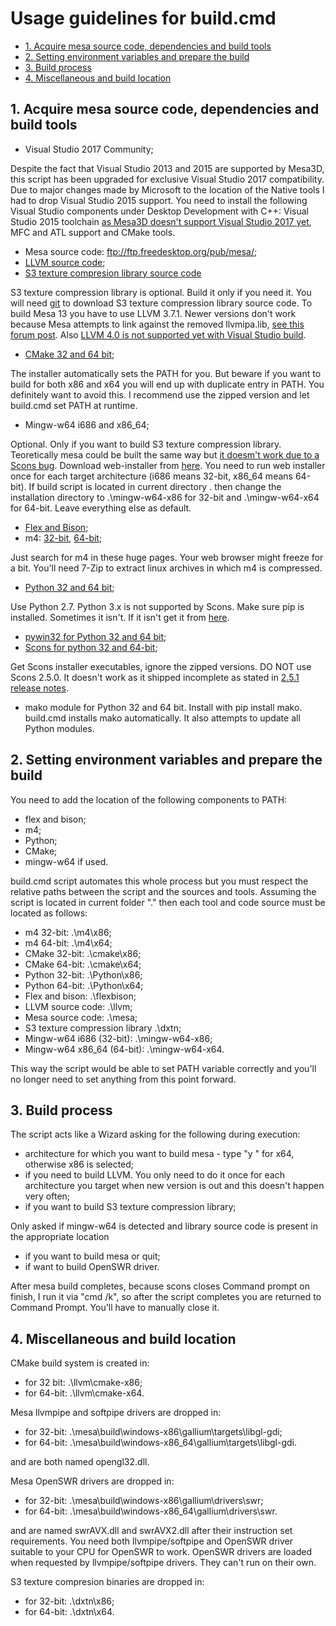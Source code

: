 # Usage guidelines for build.cmd
  * [1. Acquire mesa source code, dependencies and build tools](#1-acquire-mesa-source-code-dependencies-and-build-tools)
  * [2. Setting environment variables and prepare the build](#2-setting-environment-variables-and-prepare-the-build)
  * [3. Build process](#3-build-process)
  * [4. Miscellaneous and build location](#4-miscellaneous-and-build-location)
  
## 1. Acquire mesa source code, dependencies and build tools

- Visual Studio 2017 Community; 

Despite the fact that Visual Studio 2013 and 2015 are supported by Mesa3D, this script has been upgraded for exclusive Visual Studio 2017 compatibility. Due to major changes made by Microsoft to the location of the Native tools I had to drop Visual Studio 2015 support.
You need to install the following Visual Studio components under Desktop Development with C++: Visual Studio 2015 toolchain [as Mesa3D doesn't support Visual Studio 2017 yet](https://bugs.freedesktop.org/show_bug.cgi?id=100202), MFC and ATL support and CMake tools.
- Mesa source code: ftp://ftp.freedesktop.org/pub/mesa/;
- [LLVM source code]( http://llvm.org/);
- [S3 texture compresion library source code](https://cgit.freedesktop.org/~mareko/libtxc_dxtn/)

S3 texture compression library is optional. Build it only if you need it. You will need [git](https://git-scm.com/) to download S3 texture compression library source code.
To build Mesa 13 you have to use LLVM 3.7.1. Newer versions don't work because Mesa attempts to link against the removed llvmipa.lib, [see this forum post](https://www.phoronix.com/forums/forum/software/programming-compilers/903537-llvm-3-9-0-missing-llvmipa). Also [LLVM 4.0 is not supported yet with Visual Studio build](https://bugs.freedesktop.org/show_bug.cgi?id=100201).
- [CMake 32 and 64 bit](https://cmake.org/download/#latest);

The installer automatically sets the PATH for you. But beware if you want to build for both x86 and x64 you will end up with duplicate entry in PATH. You definitely want to avoid this. I recommend use the zipped version and let build.cmd set PATH at runtime.
- Mingw-w64 i686 and x86_64;

Optional. Only if you want to build S3 texture compression library. Teoretically mesa could be built the same way but [it doesm't work due to a Scons bug](https://bugs.freedesktop.org/show_bug.cgi?id=94072). Download web-installer from [here](https://sourceforge.net/projects/mingw-w64/). You need to run web installer once for each target architecture (i686 means 32-bit, x86_64 means 64-bit). If build script is located in current directory . then change the installation directory to .\mingw-w64-x86 for 32-bit and .\mingw-w64-x64 for 64-bit. Leave everything else as default.
- [Flex and Bison](https://sourceforge.net/projects/winflexbison/);
- m4: [32-bit](https://sourceforge.net/projects/msys2/files/REPOS/MSYS2/i686/), [64-bit](https://sourceforge.net/projects/msys2/files/REPOS/MSYS2/x86_64/);

Just search for m4 in these huge pages. Your web browser might freeze for a bit. You'll need 7-Zip to extract linux archives in which m4 is compressed.
- [Python 32 and 64 bit](https://www.python.org/);

Use Python 2.7. Python 3.x is not supported by Scons. Make sure pip is installed. Sometimes it isn't. If it isn't get it from [here](https://pip.pypa.io/en/stable/installing/).
- [pywin32 for Python 32 and 64 bit](https://sourceforge.net/projects/pywin32/files/);
- [Scons for python 32 and 64-bit](https://sourceforge.net/projects/scons/files/scons/);

Get Scons installer executables, ignore the zipped versions. DO NOT use Scons 2.5.0. It doesn't work as it shipped incomplete as stated in [2.5.1 release notes](https://bitbucket.org/scons/scons/raw/8d7fac5a5e9c9a1de4b81769c7c8c0032c82a9aa/src/CHANGES.txt).
- mako module for Python 32 and 64 bit. Install with pip install mako. build.cmd installs mako automatically. It also attempts to update all Python modules. 

## 2. Setting environment variables and prepare the build
You need to add the location of the following components to PATH:
- flex and bison;
- m4;
- Python;
- CMake;
- mingw-w64 if used.

build.cmd script automates this whole process but you must respect the relative paths between the script and the sources and tools. 
Assuming the script is located in current folder "." then each tool and code source must be located as follows:
- m4 32-bit: .\m4\x86;
- m4 64-bit: .\m4\x64;
- CMake 32-bit: .\cmake\x86;
- CMake 64-bit: .\cmake\x64;
- Python 32-bit: .\Python\x86;
- Python 64-bit: .\Python\x64;
- Flex and bison: .\flexbison;
- LLVM source code: .\llvm;
- Mesa source code: .\mesa;
- S3 texture compression library .\dxtn;
- Mingw-w64 i686 (32-bit): .\mingw-w64-x86;
- Mingw-w64 x86_64 (64-bit): .\mingw-w64-x64. 

This way the script would be able to set PATH variable correctly and you'll no longer need to set anything from this point forward.

## 3. Build process

The script acts like a Wizard asking for the following during execution:
- architecture for which you want to build mesa - type "y " for x64, otherwise x86 is selected;
- if you need to build LLVM.  You only need to do it once for each architecture you target when new version is out and this doesn't happen very often;
- if you want to build S3 texture compression library;

Only asked if mingw-w64 is detected and library source code is present in the appropriate location
- if you want to build mesa or quit;
- if want to build OpenSWR driver. 

After mesa build completes, because scons closes Command prompt on finish, I run it via "cmd /k", so after the script completes you are returned to Command Prompt. You'll have to manually close it.

## 4. Miscellaneous and build location

CMake build system is created in:
- for 32 bit: .\llvm\cmake-x86;
- for 64-bit: .\llvm\cmake-x64.

Mesa llvmpipe and softpipe drivers are dropped in:
- for 32-bit: .\mesa\build\windows-x86\gallium\targets\libgl-gdi;
- for 64-bit: .\mesa\build\windows-x86_64\gallium\targets\libgl-gdi.

and are both named opengl32.dll.

Mesa OpenSWR drivers are dropped in:
- for 32-bit: .\mesa\build\windows-x86\gallium\drivers\swr;
- for 64-bit: .\mesa\build\windows-x86_64\gallium\drivers\swr.

and are named swrAVX.dll and swrAVX2.dll after their instruction set requirements. You need both llvmpipe/softpipe and OpenSWR driver suitable to your CPU for OpenSWR to work. OpenSWR drivers are loaded when requested by llvmpipe/softpipe drivers. They can't run on their own.

S3 texture compresion binaries are dropped in:
- for 32-bit: .\dxtn\x86;
- for 64-bit: .\dxtn\x64.
